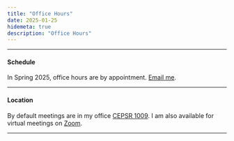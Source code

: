 ```yaml
---
title: "Office Hours"
date: 2025-01-25
hidemeta: true
description: "Office Hours"
---
```


--- 
#### Schedule

In Spring 2025, office hours are by appointment. [Email me](mailto:pk171+website@columbia.edu). 

---

#### Location

By default meetings are in my office [CEPSR 1009](../contact/). I am also available for virtual meetings on [Zoom](https://www.zoom.us/my/peterkinget).

---
